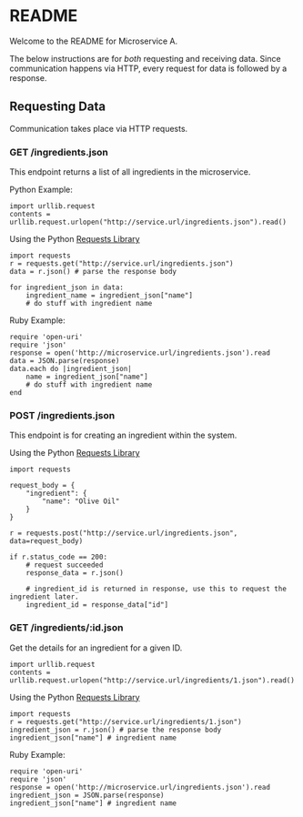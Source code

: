 # README

Welcome to the README for Microservice A.

The below instructions are for *both* requesting and receiving data. Since
communication happens via HTTP, every request for data is followed by a
response.

## Requesting Data

Communication takes place via HTTP requests.

### GET /ingredients.json

This endpoint returns a list of all ingredients in the microservice.

Python Example:

```
import urllib.request
contents = urllib.request.urlopen("http://service.url/ingredients.json").read()

```

Using the Python [Requests Library](https://docs.python-requests.org/en/latest/)

```
import requests
r = requests.get("http://service.url/ingredients.json")
data = r.json() # parse the response body

for ingredient_json in data:
    ingredient_name = ingredient_json["name"]
    # do stuff with ingredient name
```

Ruby Example:

```
require 'open-uri'
require 'json'
response = open('http://microservice.url/ingredients.json').read
data = JSON.parse(response)
data.each do |ingredient_json|
    name = ingredient_json["name"]
    # do stuff with ingredient name
end
```

### POST /ingredients.json

This endpoint is for creating an ingredient within the system.

Using the Python [Requests Library](https://docs.python-requests.org/en/latest/)

```
import requests

request_body = {
    "ingredient": {
        "name": "Olive Oil"
    }
}

r = requests.post("http://service.url/ingredients.json", data=request_body)

if r.status_code == 200:
    # request succeeded
    response_data = r.json()

    # ingredient_id is returned in response, use this to request the ingredient later.
    ingredient_id = response_data["id"]
```

### GET /ingredients/:id.json

Get the details for an ingredient for a given ID.

```
import urllib.request
contents = urllib.request.urlopen("http://service.url/ingredients/1.json").read()
```

Using the Python [Requests Library](https://docs.python-requests.org/en/latest/)

```
import requests
r = requests.get("http://service.url/ingredients/1.json")
ingredient_json = r.json() # parse the response body
ingredient_json["name"] # ingredient name
```

Ruby Example:

```
require 'open-uri'
require 'json'
response = open('http://microservice.url/ingredients.json').read
ingredient_json = JSON.parse(response)
ingredient_json["name"] # ingredient name
```

